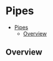 # Pipes

<!-- TOC -->
* [Pipes](#pipes)
  * [Overview](#overview)
<!-- TOC -->

## Overview


<!-- References -->
